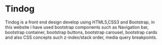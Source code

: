 # Tindog
Tindog is a front end design develop using HTML5,CSS3 and Bootstrap, in this website i have used bootstrap components such as Navigation bar, bootstrap container, bootstrap buttons, bootstrap carousel, bootstrap cards and also CSS concepts such z-index/stack order, media query breakpoints.
